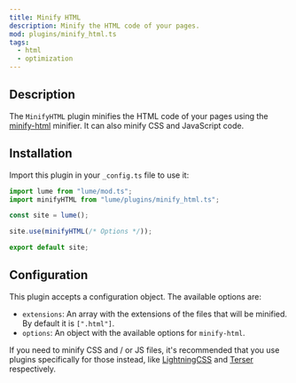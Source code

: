 ```yaml
---
title: Minify HTML
description: Minify the HTML code of your pages.
mod: plugins/minify_html.ts
tags:
  - html
  - optimization
---
```


## Description

The `MinifyHTML` plugin minifies the HTML code of your pages using the
[minify-html](https://github.com/wilsonzlin/minify-html) minifier. It can also
minify CSS and JavaScript code.

## Installation

Import this plugin in your `_config.ts` file to use it:

```js
import lume from "lume/mod.ts";
import minifyHTML from "lume/plugins/minify_html.ts";

const site = lume();

site.use(minifyHTML(/* Options */));

export default site;
```

## Configuration

This plugin accepts a configuration object. The available options are:

- `extensions`: An array with the extensions of the files that will be minified.
  By default it is `[".html"]`.
- `options`: An object with the available options for `minify-html`.

If you need to minify CSS and / or JS files, it's recommended that you use 
plugins specifically for those instead, like [LightningCSS](/plugins/lightningcss/) 
and [Terser](/plugins/terser/) respectively.
